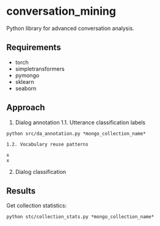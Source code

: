 # conversation_mining

Python library for advanced conversation analysis.


## Requirements

* torch
* simpletransformers
* pymongo
* sklearn
* seaborn


## Approach

1. Dialog annotation
    1.1. Utterance classification labels  

```
python src/da_annotation.py *mongo_collection_name*
```

    1.2. Vocabulary reuse patterns

```
x
x
```

2. Dialog classification


## Results

Get collection statistics:

```
python stc/collection_stats.py *mongo_collection_name*
```
